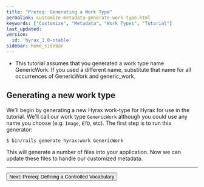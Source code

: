 ```yaml
---
title: "Prereq: Generating a Work Type"
permalink: customize-metadata-generate-work-type.html
keywords: ["Customize", "Metadata", "Work Types", "Tutorial"]
last_updated:
version:
  id: 'hyrax_1.0-stable'
sidebar: home_sidebar
---
```


<ul class='info'><li>This tutorial assumes that you generated a work type name GenericWork.  If you used a different name, substitute that name for all occurrences of GenericWork and generic_work.</li></ul>

## Generating a new work type

We'll begin by generating a new Hyrax work-type for Hyrax for use in the tutorial.  We'll call our work type `GenericWork` although you could use any name you choose (e.g. `Image`, `ETD`, etc).  The first step is to run this generator:

```
$ bin/rails generate hyrax:work GenericWork
```

This will generate a number of files into your application.  Now we can update these files to handle our customized metadata.

---

<p><a href="customize-metadata-controlled-vocabulary.html"><button type="button" class="btn btn-primary">Next: Prereq: Defining a Controlled Vocabulary</button></a></p>
